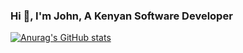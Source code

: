 ### Hi 👋,  I'm John, A Kenyan Software Developer
[![Anurag's GitHub stats](https://github-readme-stats.vercel.app/api?username=j-muiruri)](https://github.com/j-muiruri/github-readme-stats)
<!--
**j-muiruri/j-muiruri** is a ✨ _special_ ✨ repository because its `README.md` (this file) appears on your GitHub profile.

Here are some ideas to get you started:

- 🔭 I’m currently working on ...
- 🌱 I’m currently learning ...
- 👯 I’m looking to collaborate on ...
- 🤔 I’m looking for help with ...
- 💬 Ask me about ...
- 📫 How to reach me: ...
- 😄 Pronouns: ...
- ⚡ Fun fact: ...
-->
